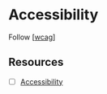 # Accessibility

Follow [[wcag]]

## Resources

- [ ] [Accessibility](https://reactjs.org/docs/accessibility.html)

[//begin]: # "Autogenerated link references for markdown compatibility"
[wcag]: wcag "wcag"
[//end]: # "Autogenerated link references"